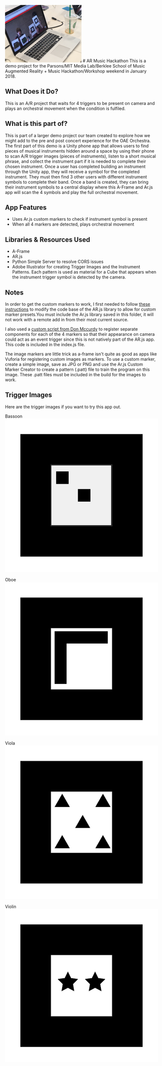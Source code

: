 <img src = "https://github.com/drmartens/arJamMIT/blob/master/demoImage.JPG" width="50%">
# AR Music Hackathon
This is a demo project for the Parsons/MIT Media Lab/Berklee School of Music Augmented Reality + Music Hackathon/Workshop weekend in January 2018.

## What Does it Do?
This is an A/R project that waits for 4 triggers to be present on camera and plays an orchestral movement when the condition is fulfiled.

## What is this part of?
This is part of a larger demo project our team created to explore how we might add to the pre and post concert experience for the OAE Orchestra. The first part of this demo is a Unity phone app that allows users to find pieces of musical instruments hidden around a space by using their phone to scan A/R trigger images (pieces of instruments), listen to a short musical phrase, and collect the instrument part if it is needed to complete their chosen instrument. Once a user has completed building an instrument through the Unity app, they will receive a symbol for the completed instrument. They must then find 3 other users with different instrument symbols to complete their band. Once a band is created, they can bring their instrument symbols to a central display where this A-Frame and Ar.js app will scan the 4 symbols and play the full orchestral movement.

## App Features
* Uses Ar.js custom markers to check if instrument symbol is present
* When all 4 markers are detected, plays orchestral movement

## Libraries & Resources Used
* A-Frame
* AR.js
* Python Simple Server to resolve CORS issues
* Adobe Illustrator for creating Trigger Images and the Instrument Patterns. Each pattern is used as material for a Cube that appears when the instrument trigger symbol is detected by the camera.

## Notes
In order to get the custom markers to work, I first needed to follow [these instructions](https://github.com/wimvdc/AR.js/commit/950e82db6d0c3851647d429282c5ade52ee95891) to modify the code base of the AR.js library to allow for custom marker presets.You must include the Ar.js library saved in this folder, it will not work with a remote add in from their most current source. 

I also used a [custom script from Don Mccurdy](https://github.com/donmccurdy/aframe-extras/issues/180) to register separate components for each of the 4 markers so that their appearance on camera could act as an event trigger since this is not natively part of the AR.js app. This code is included in the index.js file.

The image markers are little trick as a-frame isn't quite as good as apps like Vuforia for registering custom images as markers. To use a custom marker, create a simple image, save as JPG or PNG and use the Ar.js Custom Marker Creator to create a pattern (.patt) file to train the program on this image. These .patt files must be included in the build for the images to work.

## Trigger Images
Here are the trigger images if you want to try this app out.

Bassoon
![bassoonTrigger](https://github.com/drmartens/arJamMIT/blob/master/imageTriggerPhotosforTesting/bassoonTrigger.png)


Oboe
![oboeTrigger](https://github.com/drmartens/arJamMIT/blob/master/imageTriggerPhotosforTesting/oboeTrigger.png)


Viola
![violaTrigger](https://github.com/drmartens/arJamMIT/blob/master/imageTriggerPhotosforTesting/violaTrigger.png)


Violin
![violinTrigger](https://github.com/drmartens/arJamMIT/blob/master/imageTriggerPhotosforTesting/violinTrigger.png)



